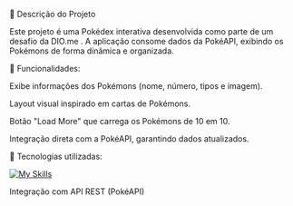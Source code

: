 📌 Descrição do Projeto

Este projeto é uma Pokédex interativa desenvolvida como parte de um desafio da DIO.me
.
A aplicação consome dados da PokéAPI, exibindo os Pokémons de forma dinâmica e organizada.

🔹 Funcionalidades:

Exibe informações dos Pokémons (nome, número, tipos e imagem).

Layout visual inspirado em cartas de Pokémons.

Botão "Load More" que carrega os Pokémons de 10 em 10.

Integração direta com a PokéAPI, garantindo dados atualizados.

🔹 Tecnologias utilizadas:

[![My Skills](https://skillicons.dev/icons?i=js,html,css)](https://skillicons.dev)

Integração com API REST (PokéAPI)
